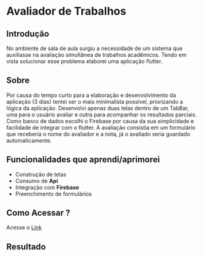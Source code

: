 # Avaliador de Trabalhos
## Introdução
No ambiente de sala de aula surgiu a necessidade de um sistema que auxiliasse na avaliação simultânea de trabalhos acadêmicos.
Tendo em vista solucionar esse problema elaborei uma aplicação flutter.

## Sobre
Por causa do tempo curto para a elaboração e desenvolvimento da aplicação (3 dias) tentei ser o mais minimalista possível, priorizando a lógica da aplicação.
Desenvolvi apenas duas telas dentro de um TabBar, uma para o usuário avaliar e outra para acompanhar os resultados parciais. Como banco de dados escolhi o Firebase por causa da sua simplicidade e facilidade de integrar com o flutter.
A avaliação consistia em um formulário que receberia o nome do avaliador e a nota, já o avaliado seria guardado automaticamente.

## Funcionalidades que aprendi/aprimorei
<ul>
    <li>Construção de telas</li>
    <li>Consumo de <b>Api</b></li>
    <li>Integração com <b>Firebase</b></li>
    <li>Preenchimento de formulários</li>
</ul>

## Como Acessar ?
Acesse o <a href="https://avaliador-de-trabalhos.netlify.app/#/">Link</a>


## Resultado
